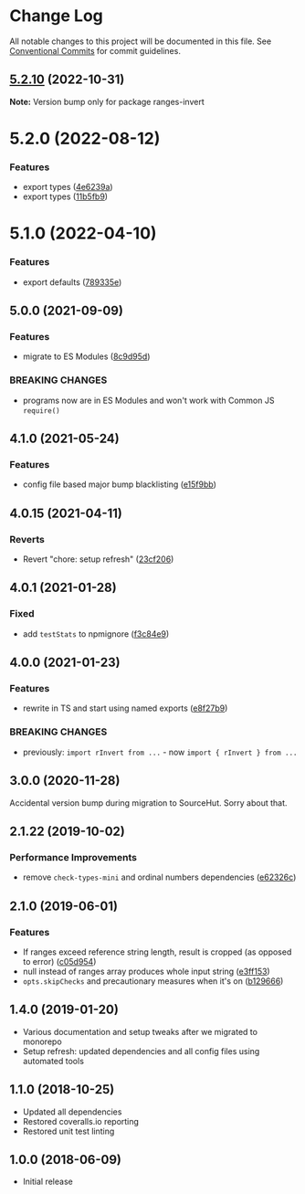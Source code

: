 # Change Log

All notable changes to this project will be documented in this file.
See [Conventional Commits](https://conventionalcommits.org) for commit guidelines.

## [5.2.10](https://github.com/codsen/codsen/compare/ranges-invert@5.2.9...ranges-invert@5.2.10) (2022-10-31)

**Note:** Version bump only for package ranges-invert

# 5.2.0 (2022-08-12)

### Features

- export types ([4e6239a](https://github.com/codsen/codsen/commit/4e6239a381a9b9cc6da6a8c300d3dfe920081b92))
- export types ([11b5fb9](https://github.com/codsen/codsen/commit/11b5fb936ce20e0a77c3a09806773e1cd7695c50))

# 5.1.0 (2022-04-10)

### Features

- export defaults ([789335e](https://github.com/codsen/codsen/commit/789335e2d5612f94f3298d3dcf6d4d7fa553516b))

## 5.0.0 (2021-09-09)

### Features

- migrate to ES Modules ([8c9d95d](https://github.com/codsen/codsen/commit/8c9d95d5dea0b769c2f070397141918a4893d575))

### BREAKING CHANGES

- programs now are in ES Modules and won't work with Common JS `require()`

## 4.1.0 (2021-05-24)

### Features

- config file based major bump blacklisting ([e15f9bb](https://github.com/codsen/codsen/commit/e15f9bba1c4fd5f847ac28b3f38fa6ee633f5dca))

## 4.0.15 (2021-04-11)

### Reverts

- Revert "chore: setup refresh" ([23cf206](https://github.com/codsen/codsen/commit/23cf206970a087ff0fa04e61f94d919f59ab3881))

## 4.0.1 (2021-01-28)

### Fixed

- add `testStats` to npmignore ([f3c84e9](https://github.com/codsen/codsen/commit/f3c84e95afc5514214312f913692d85b2e12eb29))

## 4.0.0 (2021-01-23)

### Features

- rewrite in TS and start using named exports ([e8f27b9](https://github.com/codsen/codsen/commit/e8f27b970a472e65d4da1d45789e867b797ca2c8))

### BREAKING CHANGES

- previously: `import rInvert from ...` - now `import { rInvert } from ...`

## 3.0.0 (2020-11-28)

Accidental version bump during migration to SourceHut. Sorry about that.

## 2.1.22 (2019-10-02)

### Performance Improvements

- remove `check-types-mini` and ordinal numbers dependencies ([e62326c](https://gitlab.com/codsen/codsen/commit/e62326c))

## 2.1.0 (2019-06-01)

### Features

- If ranges exceed reference string length, result is cropped (as opposed to error) ([c05d954](https://gitlab.com/codsen/codsen/commit/c05d954))
- null instead of ranges array produces whole input string ([e3ff153](https://gitlab.com/codsen/codsen/commit/e3ff153))
- `opts.skipChecks` and precautionary measures when it's on ([b129666](https://gitlab.com/codsen/codsen/commit/b129666))

## 1.4.0 (2019-01-20)

- Various documentation and setup tweaks after we migrated to monorepo
- Setup refresh: updated dependencies and all config files using automated tools

## 1.1.0 (2018-10-25)

- Updated all dependencies
- Restored coveralls.io reporting
- Restored unit test linting

## 1.0.0 (2018-06-09)

- Initial release
